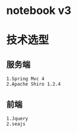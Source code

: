# notebook v3

技术选型
=============
服务端
-------------------------
	1.Spring Mvc 4
	2.Apache Shiro 1.2.4



前端
-------------------------
	1.Jquery 
	2.seajs
